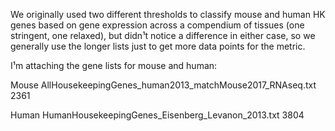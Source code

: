 We originally used two different thresholds to classify mouse and human HK
genes based on gene expression across a compendium of tissues (one
stringent, one relaxed), but didn¹t notice a difference in either case, so
we generally use the longer lists just to get more data points for the
metric.

I¹m attaching the gene lists for mouse and human:

Mouse
AllHousekeepingGenes_human2013_matchMouse2017_RNAseq.txt
2361


Human
HumanHousekeepingGenes_Eisenberg_Levanon_2013.txt
3804
